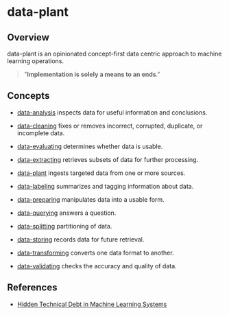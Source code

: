 # data-plant

## Overview

data-plant is an opinionated concept-first data centric approach to machine learning operations.

> "**Implementation is solely a means to an ends**."

## Concepts

* [data-analysis](data-analysis) inspects data for useful information and conclusions.

* [data-cleaning](./data-cleaning) fixes or removes incorrect, corrupted, duplicate, or incomplete data.

* [data-evaluating](./data-evaluating) determines whether data is usable.

* [data-extracting](./data-extracting) retrieves subsets of data for further processing.

* [data-plant](./data-plant) ingests targeted data from one or more sources.

* [data-labeling](./data-labeling) summarizes and tagging information about data.

* [data-preparing](./data-preparing) manipulates data into a usable form.

* [data-querying](./data-querying) answers a question. 

* [data-splitting](./data-splitting) partitioning of data.
 
* [data-storing](./data-storing) records data for future retrieval.

* [data-transforming](./data-tranforming) converts one data format to another. 

* [data-validating](./data-validating) checks the accuracy and quality of data.

## References

* [Hidden Technical Debt in Machine Learning Systems](https://papers.nips.cc/paper/2015/file/86df7dcfd896fcaf2674f757a2463eba-Paper.pdf)